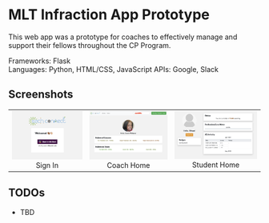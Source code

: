 # MLT Infraction App Prototype
This web app was a prototype for coaches to effectively manage and support their fellows throughout the CP Program.

Frameworks: Flask <br>
Languages: Python, HTML/CSS, JavaScript
APIs: Google, Slack

## Screenshots
| | | |
|:-------------------------:|:-------------------------:|:-------------------------:|
|<img width="1604" alt="screen shot 2017-08-07 at 12 18 15 pm" src="https://github.com/philanaaurelia/mlt-stats/blob/master/techconnect_signin.png">  Sign In |  <img width="1604" alt="screen shot 2017-08-07 at 12 18 15 pm" src="https://github.com/philanaaurelia/mlt-stats/blob/master/coach_home.png">  Coach Home |<img width="1604" alt="screen shot 2017-08-07 at 12 18 15 pm" src="https://github.com/philanaaurelia/mlt-stats/blob/master/Screen%20Shot%202022-11-25%20at%2012.43.20%20PM.png"> Student Home|

## TODOs
* TBD
